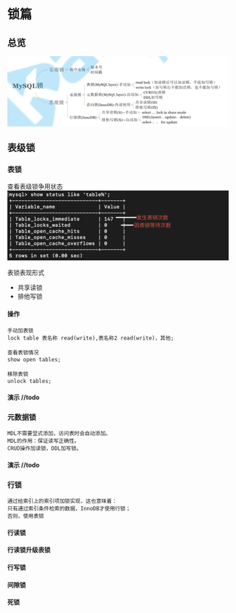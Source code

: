 # 锁篇
## 总览
![](./lock-overview.png)

## 表级锁
### 表锁
查看表级锁争用状态
![](./lock-status-table-level.png)

表锁表现形式
* 共享读锁
* 排他写锁

#### 操作
    手动加表锁
    lock table 表名称 read(write),表名称2 read(write)，其他;
    
    查看表锁情况
    show open tables;

    移除表锁
    unlock tables;
 

#### 演示 //todo

### 元数据锁
    MDL不需要显式添加，访问表时会自动添加。
    MDL的作用：保证读写正确性。
    CRUD操作加读锁，DDL加写锁。

#### 演示 //todo

### 行锁
    通过给索引上的索引项加锁实现，这也意味着：
    只有通过索引条件检索的数据，InnoDB才使用行锁；
    否则，使用表锁
    
#### 行读锁


#### 行读锁升级表锁

#### 行写锁

#### 间隙锁

#### 死锁
